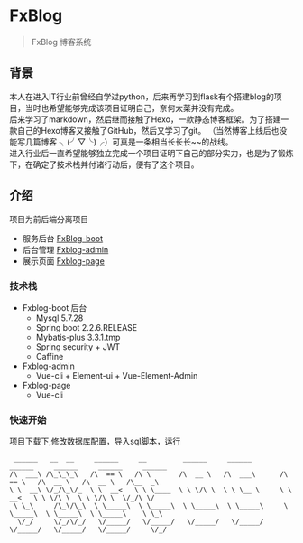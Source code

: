 # FxBlog

> FxBlog 博客系统

## 背景
本人在进入IT行业前曾经自学过python，后来再学习到flask有个搭建blog的项目，当时也希望能够完成该项目证明自己，奈何太菜并没有完成。  
后来学习了markdown，然后继而接触了Hexo，一款静态博客框架。为了搭建一款自己的Hexo博客又接触了GitHub，然后又学习了git。 （当然博客上线后也没能写几篇博客 ╮(╯▽╰)╭）可真是一条相当长长长~~的战线。  
进入行业后一直希望能够独立完成一个项目证明下自己的部分实力，也是为了锻炼下，在确定了技术栈并付诸行动后，便有了这个项目。

## 介绍
项目为前后端分离项目
- 服务后台 [FxBlog-boot](https://github.com/fxtahe/fxblog-boot)
- 后台管理 [Fxblog-admin](https://github.com/fxtahe/fxblog-admin)
- 展示页面 [Fxblog-page](https://github.com/fxtahe/fxblog-page)

### 技术栈
- Fxblog-boot 后台
    - Mysql 5.7.28
    - Spring boot 2.2.6.RELEASE 
    - Mybatis-plus 3.3.1.tmp
    - Spring security + JWT 
    - Caffine 
- Fxblog-admin 
    - Vue-cli + Element-ui + Vue-Element-Admin
- Fxblog-page
    - Vue-cli

### 快速开始

项目下载下,修改数据库配置，导入sql脚本，运行
```
 ______   __  __     ______     __         ______     ______        ______     ______     ______     ______
/\  ___\ /\_\_\_\   /\  == \   /\ \       /\  __ \   /\  ___\      /\  == \   /\  __ \   /\  __ \   /\__  _\
\ \  __\ \/_/\_\/_  \ \  __<   \ \ \____  \ \ \/\ \  \ \ \__ \     \ \  __<   \ \ \/\ \  \ \ \/\ \  \/_/\ \/
 \ \_\     /\_\/\_\  \ \_____\  \ \_____\  \ \_____\  \ \_____\     \ \_____\  \ \_____\  \ \_____\    \ \_\
  \/_/     \/_/\/_/   \/_____/   \/_____/   \/_____/   \/_____/      \/_____/   \/_____/   \/_____/     \/_/

```


